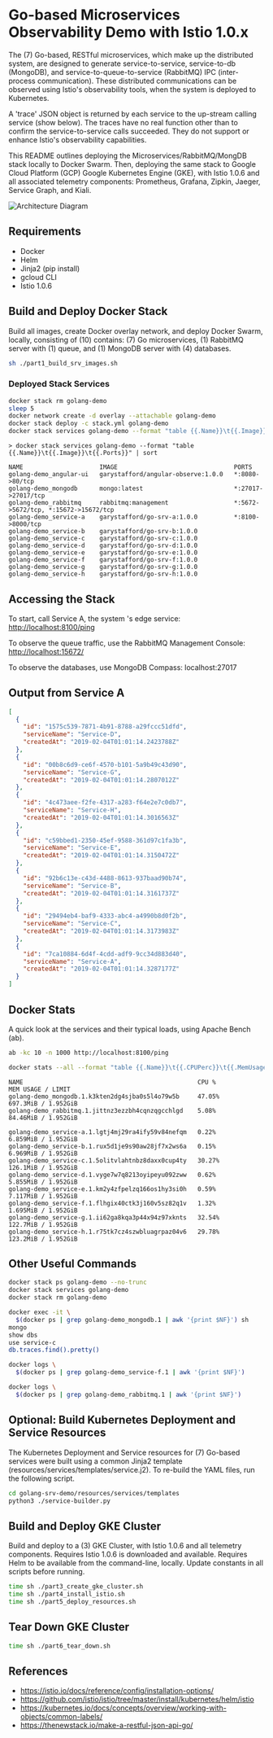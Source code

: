 # Go-based Microservices Observability Demo with Istio 1.0.x

The (7) Go-based, RESTful microservices, which make up the distributed system, are designed to generate service-to-service, service-to-db (MongoDB), and service-to-queue-to-service (RabbitMQ) IPC (inter-process communication). These distributed communications can be observed using Istio's observability tools, when the system is deployed to Kubernetes.

A 'trace' JSON object is returned by each service to the up-stream calling service (show below). The traces have no real function other than to confirm the service-to-service calls succeeded. They do not support or enhance Istio's observability capabilities.

This README outlines deploying the Microservices/RabbitMQ/MongDB stack locally to Docker Swarm. Then, deploying the same stack to Google Cloud Platform (GCP) Google Kubernetes Engine (GKE), with Istio 1.0.6 and all associated telemetry components: Prometheus, Grafana, Zipkin, Jaeger, Service Graph, and Kiali.

![Architecture Diagram](architecture_diagram_v2.png)

## Requirements

-   Docker
-   Helm
-   Jinja2 (pip install)
-   gcloud CLI
-   Istio 1.0.6

## Build and Deploy Docker Stack

Build all images, create Docker overlay network, and deploy Docker Swarm, locally, consisting of (10) contains: (7) Go microservices, (1) RabbitMQ server with (1) queue, and (1) MongoDB server with (4) databases.

```bash
sh ./part1_build_srv_images.sh
```

### Deployed Stack Services

```bash
docker stack rm golang-demo
sleep 5
docker network create -d overlay --attachable golang-demo
docker stack deploy -c stack.yml golang-demo
docker stack services golang-demo --format "table {{.Name}}\t{{.Image}}\t{{.Ports}}" | sort
```

```text
> docker stack services golang-demo --format "table {{.Name}}\t{{.Image}}\t{{.Ports}}" | sort

NAME                     IMAGE                                PORTS
golang-demo_angular-ui   garystafford/angular-observe:1.0.0   *:8080->80/tcp
golang-demo_mongodb      mongo:latest                         *:27017->27017/tcp
golang-demo_rabbitmq     rabbitmq:management                  *:5672->5672/tcp, *:15672->15672/tcp
golang-demo_service-a    garystafford/go-srv-a:1.0.0          *:8100->8000/tcp
golang-demo_service-b    garystafford/go-srv-b:1.0.0
golang-demo_service-c    garystafford/go-srv-c:1.0.0
golang-demo_service-d    garystafford/go-srv-d:1.0.0
golang-demo_service-e    garystafford/go-srv-e:1.0.0
golang-demo_service-f    garystafford/go-srv-f:1.0.0
golang-demo_service-g    garystafford/go-srv-g:1.0.0
golang-demo_service-h    garystafford/go-srv-h:1.0.0
```

## Accessing the Stack

To start, call Service A, the system
's edge service: <http://localhost:8100/ping>

To observe the queue traffic, use the RabbitMQ Management Console: <http://localhost:15672/>

To observe the databases, use MongoDB Compass: localhost:27017

## Output from Service A

```json
[
  {
    "id": "1575c539-7871-4b91-8788-a29fccc51dfd",
    "serviceName": "Service-D",
    "createdAt": "2019-02-04T01:01:14.2423788Z"
  },
  {
    "id": "00b8c6d9-ce6f-4570-b101-5a9b49c43d90",
    "serviceName": "Service-G",
    "createdAt": "2019-02-04T01:01:14.2807012Z"
  },
  {
    "id": "4c473aee-f2fe-4317-a283-f64e2e7c0db7",
    "serviceName": "Service-H",
    "createdAt": "2019-02-04T01:01:14.3016563Z"
  },
  {
    "id": "c59bbed1-2350-45ef-9588-361d97c1fa3b",
    "serviceName": "Service-E",
    "createdAt": "2019-02-04T01:01:14.3150472Z"
  },
  {
    "id": "92b6c13e-c43d-4488-8613-937baad90b74",
    "serviceName": "Service-B",
    "createdAt": "2019-02-04T01:01:14.3161737Z"
  },
  {
    "id": "29494eb4-baf9-4333-abc4-a4990b8d0f2b",
    "serviceName": "Service-C",
    "createdAt": "2019-02-04T01:01:14.3173983Z"
  },
  {
    "id": "7ca10884-6d4f-4cdd-adf9-9cc34d883d40",
    "serviceName": "Service-A",
    "createdAt": "2019-02-04T01:01:14.3287177Z"
  }
]
```

## Docker Stats

A quick look at the services and their typical loads, using Apache Bench (ab).

```bash
ab -kc 10 -n 1000 http://localhost:8100/ping
```

```bash
docker stats --all --format "table {{.Name}}\t{{.CPUPerc}}\t{{.MemUsage}}"
```

```text
NAME                                                CPU %               MEM USAGE / LIMIT
golang-demo_mongodb.1.k3kten2dg4sjba0s5l4o79w5b     47.05%              697.3MiB / 1.952GiB
golang-demo_rabbitmq.1.jittnz3ezzbh4cqnzqgcchlgd    5.08%               84.46MiB / 1.952GiB

golang-demo_service-a.1.lgtj4mj29ra4ify59v84nefqm   0.22%               6.859MiB / 1.952GiB
golang-demo_service-b.1.rux5d1je9s90aw28jf7x2ws6a   0.15%               6.969MiB / 1.952GiB
golang-demo_service-c.1.5olitvlahtnbz8daxx0cup4ty   30.27%              126.1MiB / 1.952GiB
golang-demo_service-d.1.vyge7w7q8213oyipeyu092zww   0.62%               5.855MiB / 1.952GiB
golang-demo_service-e.1.km2y4zfpelzq166os1hy3si0h   0.59%               7.117MiB / 1.952GiB
golang-demo_service-f.1.flhgix40ctk3j160v5sz82q1v   1.32%               1.695MiB / 1.952GiB
golang-demo_service-g.1.ii62ga8kqa3p44x94z97xknts   32.54%              122.7MiB / 1.952GiB
golang-demo_service-h.1.r75tk7cz4szwbluagrpaz04v6   29.78%              123.2MiB / 1.952GiB
```

## Other Useful Commands

```bash
docker stack ps golang-demo --no-trunc
docker stack services golang-demo
docker stack rm golang-demo

docker exec -it \
  $(docker ps | grep golang-demo_mongodb.1 | awk '{print $NF}') sh
mongo
show dbs
use service-c
db.traces.find().pretty()

docker logs \
  $(docker ps | grep golang-demo_service-f.1 | awk '{print $NF}')

docker logs \
  $(docker ps | grep golang-demo_rabbitmq.1 | awk '{print $NF}')
```

## Optional: Build Kubernetes Deployment and Service Resources

The Kubernetes Deployment and Service resources for (7) Go-based services were built using a common Jinja2 template (resources/services/templates/service.j2). To re-build the YAML files, run the following script.

```bash
cd golang-srv-demo/resources/services/templates
python3 ./service-builder.py
```

## Build and Deploy GKE Cluster

Build and deploy to a (3) GKE Cluster, with Istio 1.0.6 and all telemetry components.
Requires Istio 1.0.6 is downloaded and available. Requires Helm to be available from the command-line, locally. Update constants in all scripts before running.

```bash
time sh ./part3_create_gke_cluster.sh
time sh ./part4_install_istio.sh
time sh ./part5_deploy_resources.sh
```

## Tear Down GKE Cluster

```bash
time sh ./part6_tear_down.sh
```

## References

- <https://istio.io/docs/reference/config/installation-options/>
- <https://github.com/istio/istio/tree/master/install/kubernetes/helm/istio>
- <https://kubernetes.io/docs/concepts/overview/working-with-objects/common-labels/>
- <https://thenewstack.io/make-a-restful-json-api-go/>
